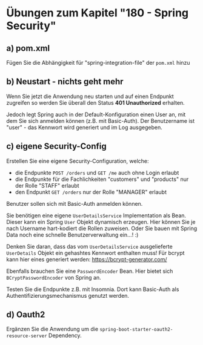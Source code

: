 # Übungen zum Kapitel "180 - Spring Security"

## a) pom.xml

Fügen Sie die Abhängigkeit für "spring-integration-file" der `pom.xml` hinzu

## b) Neustart - nichts geht mehr

Wenn Sie jetzt die Anwendung neu starten und auf einen Endpunkt zugreifen so werden Sie
überall den Status **401 Unauthorized** erhalten.

Jedoch legt Spring auch in der Default-Konfiguration einen User an, mit dem Sie sich
anmelden können (z.B. mit Basic-Auth). Der Benutzername ist "user" - das Kennwort wird
generiert und im Log ausgegeben.

## c) eigene Security-Config

Erstellen Sie eine eigene Security-Configuration, welche:

* die Endpunkte `POST /orders` und `GET /me` auch ohne Login erlaubt
* die Endpunkte für die Fachlichkeiten "customers" und "products" nur der Rolle "STAFF" erlaubt
* den Endpunkt `GET /orders` nur der Rolle "MANAGER" erlaubt

Benutzer sollen sich mit Basic-Auth anmelden können.

Sie benötigen eine eigene `UserDetailsService` Implementation als Bean. Dieser kann ein
Spring `User` Objekt dynamisch erzeugen. Hier können Sie je nach Username hart-kodiert die Rollen
zuweisen. Oder Sie bauen mit Spring Data noch eine schnelle Benutzerverwaltung ein...! :)

Denken Sie daran, dass das vom `UserDetailsService` ausgelieferte `UserDetails` Objekt ein gehashtes
Kennwort enthalten muss! Für bcrypt kann hier eines generiert werden: https://bcrypt-generator.com/

Ebenfalls brauchen Sie eine `PasswordEncoder` Bean. Hier bietet sich `BCryptPasswordEncoder` von
Spring an.

Testen Sie die Endpunkte z.B. mit Insomnia. Dort kann Basic-Auth als Authentifizierungsmechanismus
genutzt werden.

## d) Oauth2

Ergänzen Sie die Anwendung um die `spring-boot-starter-oauth2-resource-server` Dependency.

